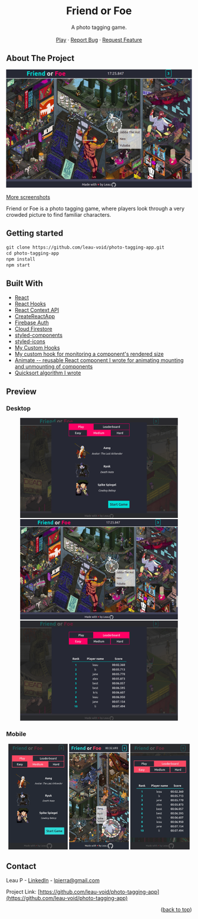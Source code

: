 <div id="top"></div>
<h1 align="center">Friend or Foe</h1>

  <p align="center">
    A photo tagging game.
    <br />
    <br />
    <a href="https://leau-void.github.io/photo-tagging-app">Play</a>
    ·
    <a href="https://github.com/leau-void/photo-tagging-app/issues">Report Bug</a>
    ·
    <a href="https://github.com/leau-void/photo-tagging-app">Request Feature</a>
  </p>
</div>

## About The Project

[![Main Game Screen](demo/game.png)](https://leau-void.github.io/photo-tagging-app/)

<a href="#preview">More screenshots</a>

Friend or Foe is a photo tagging game, where players look through a very crowded picture to find familiar characters.


## Getting started

```
git clone https://github.com/leau-void/photo-tagging-app.git
cd photo-tagging-app
npm install
npm start
```

## Built With

- [React](https://reactjs.org/)
- [React Hooks](https://reactjs.org/docs/hooks-intro.html)
- [React Context API](https://reactjs.org/docs/context.html)
- [CreateReactApp](https://github.com/facebook/create-react-app/)
- [Firebase Auth](https://firebase.google.com/products/auth)
- [Cloud Firestore](https://firebase.google.com/products/firestore)
- [styled-components](https://styled-components.com/)
- [styled-icons](https://github.com/styled-icons/styled-icons)
- [My Custom Hooks](src/hooks/)
- [My custom hook for monitoring a component's rendered size](src/hooks/useElementSize.js)
- [Animate -- reusable React component I wrote for animating mounting and unmounting of components](src/utils/Animate.js)
- [Quicksort algorithm I wrote](src/utils/quickSort.js)


## Preview

### Desktop
<div align="center">
<a href="https://leau-void.github.io/photo-tagging-app/"><img src="./demo/menu.png" alt="Menu" width="85%"/></a>
<a href="https://leau-void.github.io/photo-tagging-app/"><img src="./demo/game.png" alt="Game" width="85%"/></a>
<a href="https://leau-void.github.io/photo-tagging-app/"><img src="./demo/scores.png" alt="Scores" width="85%"/></a>
</div>

### Mobile 
<div align="center">
<a href="https://leau-void.github.io/photo-tagging-app/"><img src="./demo/menu-mobile.png" alt="Menu" width="32%"/></a>
<a href="https://leau-void.github.io/photo-tagging-app/"><img src="./demo/game-mobile.png" alt="Game" width="32%"/></a>
<a href="https://leau-void.github.io/photo-tagging-app/"><img src="./demo/scores-mobile.png" alt="Scores" width="32%"/></a>
</div>

## Contact

Leau P - [LinkedIn](https://www.linkedin.com/in/leau-p) - lpierra@gmail.com

Project Link: [https://github.com/leau-void/photo-tagging-app](https://github.com/leau-void/photo-tagging-app)

<p align="right">(<a href="#top">back to top</a>)</p>

